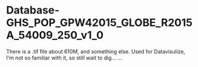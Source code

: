 # Database-GHS_POP_GPW42015_GLOBE_R2015A_54009_250_v1_0
There is a .tif file about 610M, and something else.
Used for Datavisulize, I'm not so familiar with it, so still wait to dig... ...
